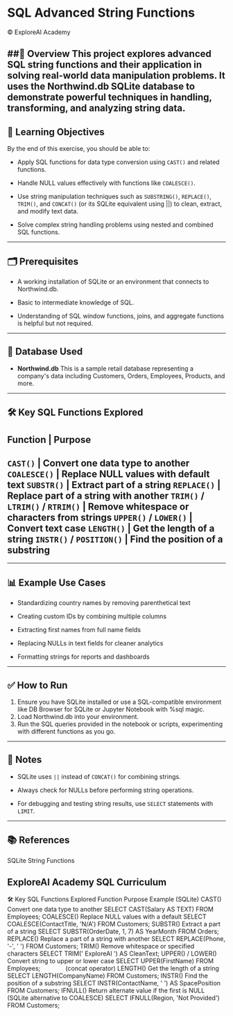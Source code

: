# SQL Advanced String Functions
© ExploreAI Academy

##📘 Overview
This project explores advanced SQL string functions and their application in solving real-world data manipulation problems. It uses the Northwind.db SQLite database to demonstrate powerful techniques in handling, transforming, and analyzing string data.
---
## 🎯 Learning Objectives
By the end of this exercise, you should be able to:

- Apply SQL functions for data type conversion using `CAST()` and related functions.

- Handle NULL values effectively with functions like `COALESCE()`.

- Use string manipulation techniques such as `SUBSTRING()`, `REPLACE()`, `TRIM()`, and `CONCAT()` (or its SQLite equivalent using ||) to clean, extract, and modify text data.

- Solve complex string handling problems using nested and combined SQL functions.
--- 
## 🗂️ Prerequisites
- A working installation of SQLite or an environment that connects to Northwind.db.

- Basic to intermediate knowledge of SQL.

- Understanding of SQL window functions, joins, and aggregate functions is helpful but not required.
---
## 🧪 Database Used
- **Northwind.db**
    This is a sample retail database representing a company's data including Customers, Orders, Employees, Products, and more.
---
## 🛠️ Key SQL Functions Explored
Function                          |  Purpose
----------------------------------------------------------------------------------
`CAST()`                          |  Convert one data type to another
`COALESCE()`	                    |  Replace NULL values with default text
`SUBSTR()`	                      |  Extract part of a string
`REPLACE()`	                      |  Replace part of a string with another
`TRIM()` / `LTRIM()` / `RTRIM()`	|  Remove whitespace or characters from strings
`UPPER()` / `LOWER()`	            |  Convert text case
`LENGTH()`	                      |  Get the length of a string
`INSTR()` / `POSITION()`	        |  Find the position of a substring
----------------------------------------------------------------------------------
---
## 📊 Example Use Cases
- Standardizing country names by removing parenthetical text

- Creating custom IDs by combining multiple columns

- Extracting first names from full name fields

- Replacing NULLs in text fields for cleaner analytics

- Formatting strings for reports and dashboards
---
## ✅ How to Run
1. Ensure you have SQLite installed or use a SQL-compatible environment like DB Browser for SQLite or Jupyter Notebook with %sql magic.
2. Load Northwind.db into your environment.
3. Run the SQL queries provided in the notebook or scripts, experimenting with different functions as you go.
---
## 📌 Notes
- SQLite uses `||` instead of `CONCAT()` for combining strings.

- Always check for NULLs before performing string operations.

- For debugging and testing string results, use `SELECT` statements with `LIMIT`.
---
## 📚 References
SQLite String Functions

ExploreAI Academy SQL Curriculum
---
🛠️ Key SQL Functions Explored
Function	Purpose	Example (SQLite)
CAST()	Convert one data type to another	SELECT CAST(Salary AS TEXT) FROM Employees;
COALESCE()	Replace NULL values with a default	SELECT COALESCE(ContactTitle, 'N/A') FROM Customers;
SUBSTR()	Extract a part of a string	SELECT SUBSTR(OrderDate, 1, 7) AS YearMonth FROM Orders;
REPLACE()	Replace a part of a string with another	SELECT REPLACE(Phone, '-', ' ') FROM Customers;
TRIM()	Remove whitespace or specified characters	SELECT TRIM(' ExploreAI ') AS CleanText;
UPPER() / LOWER()	Convert string to upper or lower case	SELECT UPPER(FirstName) FROM Employees;
`		` (concat operator)
LENGTH()	Get the length of a string	SELECT LENGTH(CompanyName) FROM Customers;
INSTR()	Find the position of a substring	SELECT INSTR(ContactName, ' ') AS SpacePosition FROM Customers;
IFNULL()	Return alternate value if the first is NULL (SQLite alternative to COALESCE)	SELECT IFNULL(Region, 'Not Provided') FROM Customers;





